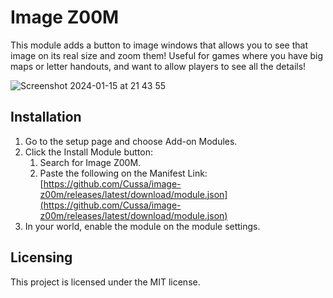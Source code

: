 # Image Z00M
This module adds a button to image windows that allows you to see that image on its real size and zoom them! Useful for games where you have big maps or letter handouts, and want to allow players to see all the details!

![Screenshot 2024-01-15 at 21 43 55](https://github.com/Cussa/image-z00m/assets/912710/dc371a2a-eeb7-4134-89bd-b713b01f3030)

## Installation
1. Go to the setup page and choose Add-on Modules.
2. Click the Install Module button:
   1. Search for Image Z00M.
   2. Paste the following on the Manifest Link: [https://github.com/Cussa/image-z00m/releases/latest/download/module.json](https://github.com/Cussa/image-z00m/releases/latest/download/module.json)
3. In your world, enable the module on the module settings.

## Licensing
This project is licensed under the MIT license.
